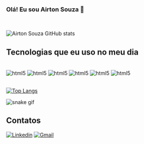 ### Olá! Eu sou Airton Souza 👋
<br/>

![Airton Souza GitHub stats](https://github-readme-stats.vercel.app/api?username=airtonloureiro&show_icons=true&theme=chartreuse-dark)

## Tecnologias que eu uso no meu dia

<div style="display: inline_block"><br/>
    <img align="center" alt="html5" src="https://img.shields.io/badge/HTML5-E34F26?style=for-the-badge&logo=html5&logoColor=white" />
    <img align="center" alt="html5" src="https://img.shields.io/badge/CSS3-1572B6?style=for-the-badge&logo=css3&logoColor=white" />
    <img align="center" alt="html5" src="https://img.shields.io/badge/JavaScript-F7DF1E?style=for-the-badge&logo=javascript&logoColor=black" />
    <img align="center" alt="html5" src="https://img.shields.io/badge/Node.js-43853D?style=for-the-badge&logo=node.js&logoColor=white" />
    <img align="center" alt="html5" src="https://img.shields.io/badge/Java-ED8B00?style=for-the-badge&logo=java&logoColor=white" />
    <img align="center" alt="html5" src="https://img.shields.io/badge/PHP-777BB4?style=for-the-badge&logo=php&logoColor=white" />

</div><br/>


[![Top Langs](https://github-readme-stats.vercel.app/api/top-langs/?username=warleyserafim&layout=compact)](https://github.com/airtonloureiro/github-readme-stats)

![snake gif](https://github.com/warleyserafim/airtonloureiro/blob/output/github-contribution-grid-snake.svg)

## Contatos

[![Linkedin](https://img.shields.io/badge/LinkedIn-0077B5?style=for-the-badge&logo=linkedin&logoColor=white)](https://www.linkedin.com/in/airton-souza-b79144202/)
[![Gmail](https://img.shields.io/badge/Gmail-D14836?style=for-the-badge&logo=gmail&logoColor=white)](mailto:airkun.2014@gmail.com)
